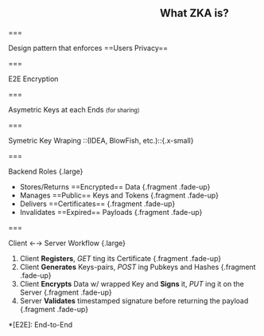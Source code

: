 <!--{section^1:data-breadcrumb="ZKA Principles"}-->

<!--{.interleaf data-background-image="/img/unsplash/chris-tweten-740197-unsplash.jpg"}-->
<!-- Photo by Chris Tweten on Unsplash -->

## <svg class="icon"><use xlink:href="/img/icons.svg#dots-two-vertical"></svg> What ZKA is?

===
<!-- {.punchline} -->

Design pattern that
enforces ==Users Privacy==

===
<!-- {.punchline} -->

E2E Encryption

===
<!-- {.punchline} -->

Asymetric Keys
at each Ends
<small>(for sharing)</small>

===
<!-- {.punchline} -->

Symetric Key Wraping
::(IDEA, BlowFish, etc.)::{.x-small}

===
<!-- {.large} -->

Backend Roles {.large}

- Stores/Returns ==Encrypted== Data {.fragment .fade-up}
- Manages ==Public== Keys and Tokens {.fragment .fade-up}
- Delivers ==Certificates== {.fragment .fade-up}
- Invalidates ==Expired== Payloads {.fragment .fade-up}

===

Client ←→ Server Workflow {.large}

1. Client **Registers**, _GET_ ting its Certificate {.fragment .fade-up}
2. Client **Generates** Keys-pairs, _POST_ ing Pubkeys and Hashes {.fragment .fade-up}
3. Client **Encrypts** Data w/ wrapped Key and **Signs** it, _PUT_ ing it on the Server {.fragment .fade-up}
4. Server **Validates** timestamped signature before returning the payload {.fragment .fade-up}


*[E2E]: End-to-End 
